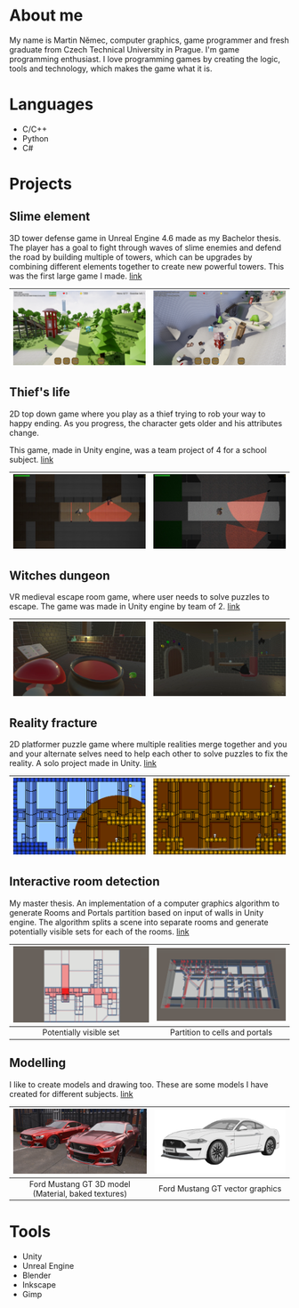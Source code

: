 # About me
My name is Martin Němec, computer graphics, game programmer and fresh graduate from Czech Technical University in Prague.
I'm game programming enthusiast. I love programming games by creating the logic, tools and technology, which makes the game what it is.

# Languages
- C/C++
- Python
- C#

# Projects

## Slime element
3D tower defense game in Unreal Engine 4.6 made as my Bachelor thesis. The player has a goal to fight through waves of slime enemies and defend the road by building multiple of towers, which can be upgrades by combining different elements together to create new powerful towers. This was the first large game I made. [link](https://marnex2k.itch.io/the-slime-element)

![](Images/SlimeElement1.png)  |  ![](Images/SlimeElement2.png)
:-------------------------:|:-------------------------:

## Thief's life
2D top down game where you play as a thief trying to rob your way to happy ending. As you progress, the character gets older and his attributes change.

This game, made in Unity engine, was a team project of 4 for a school subject. [link](https://visiongame.cz/hra/thiefs-life/)

![](Images/ThiefsLife1.png)  |  ![](Images/ThiefsLife2.png)
:-------------------------:|:-------------------------:

## Witches dungeon
VR medieval  escape room game, where user needs to solve puzzles to escape. The game was made in Unity engine by team of 2. [link](https://terylangosh.itch.io/witches-dungeon)

![](Images/WitchesDungeon1.png)  |  ![](Images/WitchesDungeon2.png)
:-------------------------:|:-------------------------:

## Reality fracture
2D platformer puzzle game where multiple realities merge together and you and your alternate selves need to help each other to solve puzzles to fix the reality. A solo project made in Unity. [link](https://marnex2k.itch.io/reality-fracture)

![](Images/RealityFracture1.png)  |  ![](Images/RealityFracture2.png)
:-------------------------:|:-------------------------:

## Interactive room detection
My master thesis. An implementation of a computer graphics algorithm to generate Rooms and Portals partition based on input of walls in Unity engine. The algorithm splits a scene into separate rooms and generate potentially visible sets for each of the rooms. [link](https://dspace.cvut.cz/handle/10467/114629)

![](Images/InteractiveRoomDetection1.png)  |  ![](Images/InteractiveRoomDetection2.png)
:-------------------------:|:-------------------------:
Potentially visible set    |  Partition to cells and portals

## Modelling
I like to create models and drawing too. These are some models I have created for different subjects. [link](https://github.com/MarNeXD/Modeling)

![](Images/Modelling1.png)  |  ![](Images/Modelling2.png)
:-------------------------:|:-------------------------:
Ford Mustang GT 3D model (Material, baked textures) | Ford Mustang GT vector graphics

# Tools
- Unity
- Unreal Engine
- Blender
- Inkscape
- Gimp
